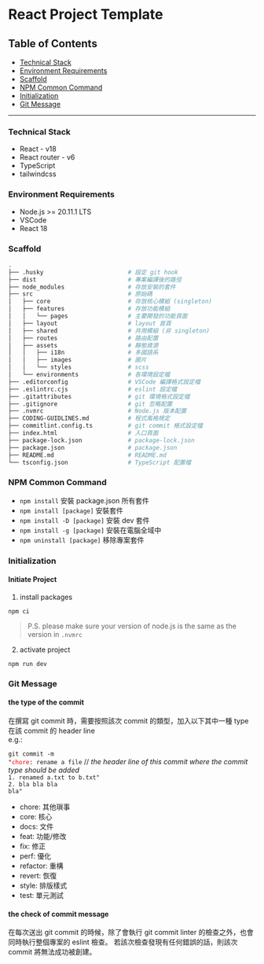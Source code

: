 # React Project Template

## Table of Contents
- [Technical Stack](#technical-stack)
- [Environment Requirements](#environment-requirements)
- [Scaffold](#Scaffold)
- [NPM Common Command](#npm-common-command)
- [Initialization](#initialization)
- [Git Message](#git-message)

<hr>

### Technical Stack
- React - v18
- React router - v6
- TypeScript
- tailwindcss

### Environment Requirements
- Node.js >= 20.11.1 LTS
- VSCode
- React 18

### Scaffold
```sh
.
├── .husky                        # 設定 git hook
├── dist                          # 專案編譯後的路徑
├── node_modules                  # 存放安裝的套件
├── src                           # 原始碼
│   ├── core                      # 存放核心模組 (singleton)
│   ├── features                  # 存放功能模組
│   │   └── pages                 # 主要開發的功能頁面
│   ├── layout                    # layout 首頁
│   ├── shared                    # 共用模組 (非 singleton)
│   ├── routes                    # 路由配置
│   ├── assets                    # 靜態資源
│   │   ├── i18n                  # 多國語系
│   │   ├── images                # 圖片
│   │   └── styles                # scss
│   └── environments              # 各環境設定檔
├── .editorconfig                 # VSCode 編譯格式設定檔
├── .eslintrc.cjs                 # eslint 設定檔
├── .gitattributes                # git 環境格式設定檔
├── .gitignore                    # git 忽略配置  
├── .nvmrc                        # Node.js 版本配置
├── CODING-GUIDLINES.md           # 程式風格規定
├── commitlint.config.ts          # git commit 格式設定檔
├── index.html                    # 入口頁面
├── package-lock.json             # package-lock.json
├── package.json                  # package.json
├── README.md                     # README.md
└── tsconfig.json                 # TypeScript 配置檔
```

### NPM Common Command
- `npm install` 安裝 package.json 所有套件
- `npm install [package]` 安裝套件
- `npm install -D [package]` 安裝 dev 套件
- `npm install -g [package]` 安裝在電腦全域中
- `npm uninstall [package]` 移除專案套件

### Initialization
#### Initiate Project
1. install packages
```
npm ci
```
> P.S. please make sure your version of node.js is the same as the version in `.nvmrc`

2. activate project
```
npm run dev
```

### Git Message
#### the type of the commit
在撰寫 git commit 時，需要按照該次 commit 的類型，加入以下其中一種 type 在該 commit 的 header line <br>
e.g.:
    <div>
        <code>git commit -m "<span style="color: red;">chore</span>: rename a file</code> // <em>the header line of this commit where the commit type should be added </em> <br>
        <code>1. renamed a.txt to b.txt"</code><br>
        <code>2. bla bla bla bla"</code>
    </div>
- chore: 其他瑣事
- core: 核心
- docs: 文件
- feat: 功能/修改
- fix: 修正
- perf: 優化
- refactor: 重構
- revert: 恢復
- style: 排版樣式
- test: 單元測試

#### the check of commit message
在每次送出 git commit 的時候，除了會執行 git commit linter 的檢查之外，也會同時執行整個專案的 eslint 檢查。
若該次檢查發現有任何錯誤的話，則該次 commit 將無法成功被創建。